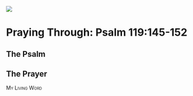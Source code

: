 <img class="intro-right" src="/images/art-paris-psalter.jpg">

# Praying Through: Psalm 119:145-152

## The Psalm

## The Prayer

<div style="font-variant: small-caps;">
My Living Word
</div>
